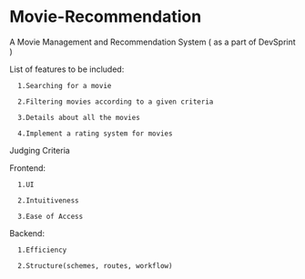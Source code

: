 # Movie-Recommendation
A Movie Management and Recommendation System ( as a part of DevSprint )

List of features to be included:

      1.Searching for a movie

      2.Filtering movies according to a given criteria

      3.Details about all the movies

      4.Implement a rating system for movies


Judging Criteria

  Frontend: 

      1.UI

      2.Intuitiveness

      3.Ease of Access

  Backend:

      1.Efficiency

      2.Structure(schemes, routes, workflow)
